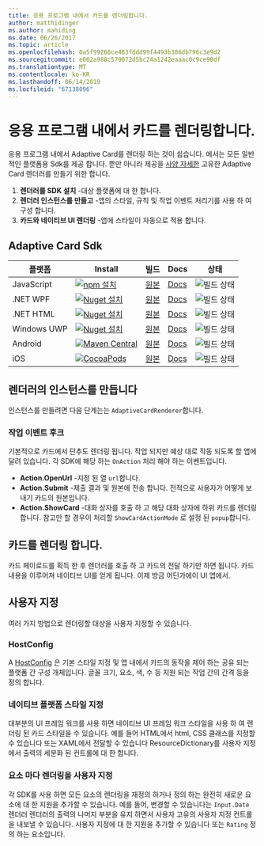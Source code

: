 ```yaml
---
title: 응용 프로그램 내에서 카드를 렌더링합니다.
author: matthidinger
ms.author: mahiding
ms.date: 06/26/2017
ms.topic: article
ms.openlocfilehash: 0a5f99268ce483fddd99f4493b386db796c3e9d2
ms.sourcegitcommit: e002a988c570072d5bc24a1242eaaac0c9ce90df
ms.translationtype: MT
ms.contentlocale: ko-KR
ms.lasthandoff: 06/14/2019
ms.locfileid: "67138096"
---
```

# <a name="rendering-cards-inside-your-application"></a>응용 프로그램 내에서 카드를 렌더링합니다.

응용 프로그램 내에서 Adaptive Card를 렌더링 하는 것이 쉽습니다. 에서는 모든 일반적인 플랫폼용 Sdk를 제공 합니다. 뿐만 아니라 제공을 [사양 자세한](implement-a-renderer.md) 고유한 Adaptive Card 렌더러를 만들기 위한 합니다.

1. **렌더러를 SDK 설치** -대상 플랫폼에 대 한 합니다.
2. **렌더러 인스턴스를 만들고** -앱의 스타일, 규칙 및 작업 이벤트 처리기를 사용 하 여 구성 합니다.
3. **카드와 네이티브 UI 렌더링** -앱에 스타일이 자동으로 적용 합니다.

## <a name="adaptive-cards-sdks"></a>Adaptive Card Sdk

|플랫폼|Install|빌드|Docs|상태|
|---|---|---|---|---|
| JavaScript | [![npm 설치](https://img.shields.io/npm/v/adaptivecards.svg)](https://www.npmjs.com/package/adaptivecards) | [원본](https://github.com/Microsoft/AdaptiveCards/tree/master/source/nodejs)| [Docs](../sdk/rendering-cards/javascript/getting-started.md) | ![빌드 상태](https://img.shields.io/vso/build/Microsoft/56cf629e-8f3a-4412-acbc-bf69366c552c/20564.svg) |
| .NET WPF | [![Nuget 설치](https://img.shields.io/nuget/vpre/AdaptiveCards.Rendering.Wpf.svg)](https://www.nuget.org/packages/AdaptiveCards.Rendering.Wpf) | [원본](https://github.com/Microsoft/AdaptiveCards/tree/master/source/dotnet)| [Docs](../sdk/rendering-cards/net-wpf/getting-started.md) | ![빌드 상태](https://img.shields.io/vso/build/Microsoft/56cf629e-8f3a-4412-acbc-bf69366c552c/20596.svg) |
| .NET HTML | [![Nuget 설치](https://img.shields.io/nuget/vpre/AdaptiveCards.Rendering.Html.svg)](https://www.nuget.org/packages/AdaptiveCards.Rendering.Html) | [원본](https://github.com/Microsoft/AdaptiveCards/tree/master/source/dotnet) | [Docs](../sdk/rendering-cards/net-html/getting-started.md) | ![빌드 상태](https://img.shields.io/vso/build/Microsoft/56cf629e-8f3a-4412-acbc-bf69366c552c/20596.svg) |
| Windows UWP | [![Nuget 설치](https://img.shields.io/nuget/vpre/AdaptiveCards.Rendering.Uwp.svg)](https://www.nuget.org/packages/AdaptiveCards.Rendering.Uwp) | [원본](https://github.com/Microsoft/AdaptiveCards/tree/master/source/uwp) | [Docs](../sdk/rendering-cards/uwp/getting-started.md) | ![빌드 상태](https://img.shields.io/vso/build/Microsoft/56cf629e-8f3a-4412-acbc-bf69366c552c/20583.svg) |
| Android | [![Maven Central](https://img.shields.io/maven-central/v/io.adaptivecards/adaptivecards-android.svg)](https://search.maven.org/#search%7Cga%7C1%7Ca%3A%22adaptivecards-android%22) | [원본](https://github.com/Microsoft/AdaptiveCards/tree/master/source/android) | [Docs](../sdk/rendering-cards/android/getting-started.md) | ![빌드 상태](https://img.shields.io/vso/build/Microsoft/8d47e068-03c8-4cdc-aa9b-fc6929290322/17651.svg)
| iOS | [![CocoaPods](https://img.shields.io/cocoapods/v/AdaptiveCards.svg)](https://cocoapods.org/pods/AdaptiveCards) | [원본](https://github.com/Microsoft/AdaptiveCards/tree/master/source/ios) | [Docs](../sdk/rendering-cards/ios/getting-started.md) |  ![빌드 상태](https://img.shields.io/vso/build/Microsoft/8d47e068-03c8-4cdc-aa9b-fc6929290322/16990.svg) |

## <a name="create-an-instance-of-the-renderer"></a>렌더러의 인스턴스를 만듭니다

인스턴스를 만들려면 다음 단계는는 `AdaptiveCardRenderer`합니다. 

### <a name="hook-up-action-events"></a>작업 이벤트 후크

기본적으로 카드에서 단추도 렌더링 됩니다. 작업 되지만 예상 대로 작동 되도록 할 앱에 달려 있습니다. 각 SDK에 해당 하는 `OnAction` 처리 해야 하는 이벤트입니다.

* **Action.OpenUrl** -지정 된 열 `url`합니다.  
* **Action.Submit** -제출 결과 및 원본에 전송 합니다. 전적으로 사용자가 어떻게 보내기 카드의 원본입니다.
* **Action.ShowCard** -대화 상자를 호출 하 고 해당 대화 상자에 하위 카드를 렌더링 합니다. 참고만 할 경우이 처리할 `ShowCardActionMode` 로 설정 된 `popup`합니다.

## <a name="render-a-card"></a>카드를 렌더링 합니다.

카드 페이로드를 획득 한 후 렌더러를 호출 하 고 카드의 전달 하기만 하면 됩니다. 카드 내용을 이루어져 네이티브 UI를 얻게 됩니다. 이제 방금 어딘가에이 UI 앱에서.

## <a name="customization"></a>사용자 지정

여러 가지 방법으로 렌더링할 대상을 사용자 지정할 수 있습니다. 

### <a name="hostconfig"></a>HostConfig

A [HostConfig](host-config.md) 은 기본 스타일 지정 및 앱 내에서 카드의 동작을 제어 하는 공유 되는 플랫폼 간 구성 개체입니다. 글꼴 크기, 요소, 색, 수 등 지원 되는 작업 간의 간격 등을 정의 합니다. 

### <a name="native-platform-styling"></a>네이티브 플랫폼 스타일 지정

대부분의 UI 프레임 워크를 사용 하면 네이티브 UI 프레임 워크 스타일을 사용 하 여 렌더링 된 카드 스타일을 수 있습니다. 예를 들어 HTML에서 html, CSS 클래스를 지정할 수 있습니다 또는 XAML에서 전달할 수 있습니다 ResourceDictionary를 사용자 지정에서 출력의 세분화 된 컨트롤에 대 한 합니다.

### <a name="customize-per-element-rendering"></a>요소 마다 렌더링을 사용자 지정

각 SDK를 사용 하면 모든 요소의 렌더링을 재정의 하거나 정의 하는 완전히 새로운 요소에 대 한 지원을 추가할 수 있습니다.  예를 들어, 변경할 수 있습니다는 `Input.Date` 렌더러 렌더러의 출력의 나머지 부분을 유지 하면서 사용자 고유의 사용자 지정 컨트롤을 내보낼 수 있습니다. 사용자 지정에 대 한 지원을 추가할 수 있습니다 또는 `Rating` 정의 하는 요소입니다.



